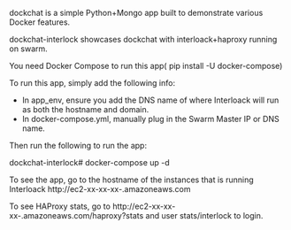 dockchat is a simple Python+Mongo app built to demonstrate various Docker features.

dockchat-interlock showcases dockchat with interloack+haproxy running on swarm.

You need Docker Compose to run this app( pip install -U docker-compose)

To run this app, simply add the following info:

- In app_env, ensure you add the DNS name of where Interloack will run as both the hostname and domain.
- In docker-compose.yml, manually plug in the Swarm Master IP or DNS name.

Then run the following to run the app:

dockchat-interlock# docker-compose up -d

To see the app, go to the hostname of the instances that is running Interloack
http://ec2-xx-xx-xx-.amazoneaws.com

To see HAProxy stats, go to 
http://ec2-xx-xx-xx-.amazoneaws.com/haproxy?stats and user stats/interlock to login.






